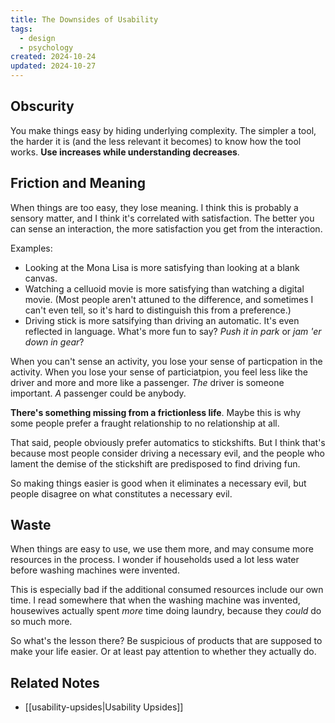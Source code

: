 ```yaml
---
title: The Downsides of Usability
tags:
  - design
  - psychology
created: 2024-10-24
updated: 2024-10-27
---
```

## Obscurity

You make things easy by hiding underlying complexity. The simpler a tool, the harder it is (and the less relevant it becomes) to know how the tool works. **Use increases while understanding decreases**.

## Friction and Meaning

When things are too easy, they lose meaning. I think this is probably a sensory matter, and I think it's correlated with satisfaction. The better you can sense an interaction, the more satisfaction you get from the interaction.

Examples:

- Looking at the Mona Lisa is more satisfying than looking at a blank canvas.
- Watching a celluoid movie is more satisfying than watching a digital movie. (Most people aren't attuned to the difference, and sometimes I can't even tell, so it's hard to distinguish this from a preference.)
- Driving stick is more satsifying than driving an automatic. It's even reflected in language. What's more fun to say? *Push it in park* or *jam 'er down in gear*?

When you can't sense an activity, you lose your sense of particpation in the activity. When you lose your sense of particiatpion, you feel less like the driver and more and more like a passenger. *The* driver is someone important. *A* passenger could be anybody.

**There's something missing from a frictionless life**. Maybe this is why some people prefer a fraught relationship to no relationship at all.

That said, people obviously prefer automatics to stickshifts. But I think that's because most people consider driving a necessary evil, and the people who lament the demise of the stickshift are predisposed to find driving fun.

So making things easier is good when it eliminates a necessary evil, but people disagree on what constitutes a necessary evil.

## Waste

When things are easy to use, we use them more, and may consume more resources in the process. I wonder if households used a lot less water before washing machines were invented.

This is especially bad if the additional consumed resources include our own time. I read somewhere that when the washing machine was invented, housewives actually spent *more* time doing laundry, because they *could* do so much more.

So what's the lesson there? Be suspicious of products that are supposed to make your life easier. Or at least pay attention to whether they actually do.

## Related Notes

- [[usability-upsides|Usability Upsides]]